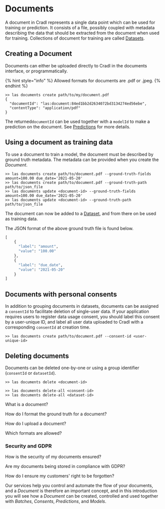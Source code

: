 # Documents

A document in Cradl represents a single data point which can be used for training or prediction. It consists of a file, possibly coupled with metadata describing the data that should be extracted from the document when used for training. Collections of document for training are called [Datasets](datasets.md).

## Creating a Document

Documents can either be uploaded directly to Cradl in the documents interface, or programmatically.

{% hint style="info" %}
Allowed formats for documents are .pdf or .jpeg.
{% endhint %}

```text
>> las documents create path/to/my/document.pdf
{
  "documentId": "las:document:84ed1bb2d2634072bd3134274ed56ebe",
  "contentType": "application/pdf"
}
```

The returned`documentId` can be used together with a `modelId` to make a prediction on the document. See [Predictions](predictions.md) for more details.

## Using a document as training data

To use a document to train a model, the document must be described by ground truth metadata. The metadata can be provided when you create the _Document_.

```text
>> las documents create path/to/document.pdf --ground-truth-fields amount=100.00 due_date='2021-05-20'
>> las documents create path/to/document.pdf --ground-truth-path path/to/json_file
>> las documents update <document-id> --ground-truth-fields amount=100.00 due_date='2021-05-20'
>> las documents update <document-id> --ground-truth-path path/to/json_file
```

The document can now be added to a [Dataset](datasets.md), and from there on be used as training data.

The JSON format of the above ground truth file is found below.

```python
[
    {
      "label": "amount",
      "value": "100.00"
    },
    {
      "label": "due_date",
      "value": "2021-05-20"
    }
]
```

## Documents with personal consents

In addition to grouping documents in datasets, documents can be assigned a `consentId` to facilitate deletion of single-user data. If your application requires users to register data usage consent, you should label this consent by a user-unique ID, and label all user data uploaded to Cradl with a corresponding `consentId` at creation time.

```text
>> las documents create path/to/document.pdf --consent-id <user-unique-id>
```

## Deleting documents

Documents can be deleted one-by-one or using a group identifier \(`consentId` or `datasetId`\).

```text
>> las documents delete <document-id>
```

```text
>> las documents delete-all <consent-id> 
>> las documents delete-all <dataset-id>
```







What is a document?

How do I format the ground truth for a document?

How do I upload a document?

Which formats are allowed?

### Security and GDPR

How is the security of my documents ensured?

Are my documents being stored in compliance with GDPR?

How do I ensure my customers' right to be forgotten?





Our services help you control and automate the flow of your documents, and a _Document_ is therefore an important concept, and in this introduction you will see how a _Document_ can be created, controlled and used together with _Batches_, _Consents_, _Predictions_, and _Models_.

## 



